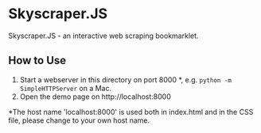 # Skyscraper.JS

Skyscraper.JS - an interactive web scraping bookmarklet.

## How to Use

1. Start a webserver in this directory on port 8000 *, e.g. `python -m SimpleHTTPServer` on a Mac.
2. Open the demo page on http://localhost:8000

*The host name 'localhost:8000' is used both in index.html and in the CSS file, please change to your own host name.